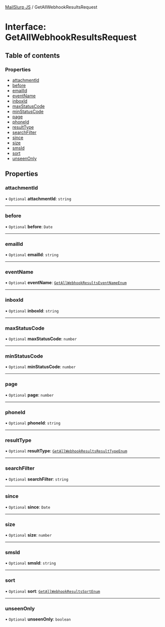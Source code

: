 [MailSlurp JS](../README.md) / GetAllWebhookResultsRequest

# Interface: GetAllWebhookResultsRequest

## Table of contents

### Properties

- [attachmentId](GetAllWebhookResultsRequest.md#attachmentid)
- [before](GetAllWebhookResultsRequest.md#before)
- [emailId](GetAllWebhookResultsRequest.md#emailid)
- [eventName](GetAllWebhookResultsRequest.md#eventname)
- [inboxId](GetAllWebhookResultsRequest.md#inboxid)
- [maxStatusCode](GetAllWebhookResultsRequest.md#maxstatuscode)
- [minStatusCode](GetAllWebhookResultsRequest.md#minstatuscode)
- [page](GetAllWebhookResultsRequest.md#page)
- [phoneId](GetAllWebhookResultsRequest.md#phoneid)
- [resultType](GetAllWebhookResultsRequest.md#resulttype)
- [searchFilter](GetAllWebhookResultsRequest.md#searchfilter)
- [since](GetAllWebhookResultsRequest.md#since)
- [size](GetAllWebhookResultsRequest.md#size)
- [smsId](GetAllWebhookResultsRequest.md#smsid)
- [sort](GetAllWebhookResultsRequest.md#sort)
- [unseenOnly](GetAllWebhookResultsRequest.md#unseenonly)

## Properties

### attachmentId

• `Optional` **attachmentId**: `string`

___

### before

• `Optional` **before**: `Date`

___

### emailId

• `Optional` **emailId**: `string`

___

### eventName

• `Optional` **eventName**: [`GetAllWebhookResultsEventNameEnum`](../enums/GetAllWebhookResultsEventNameEnum.md)

___

### inboxId

• `Optional` **inboxId**: `string`

___

### maxStatusCode

• `Optional` **maxStatusCode**: `number`

___

### minStatusCode

• `Optional` **minStatusCode**: `number`

___

### page

• `Optional` **page**: `number`

___

### phoneId

• `Optional` **phoneId**: `string`

___

### resultType

• `Optional` **resultType**: [`GetAllWebhookResultsResultTypeEnum`](../enums/GetAllWebhookResultsResultTypeEnum.md)

___

### searchFilter

• `Optional` **searchFilter**: `string`

___

### since

• `Optional` **since**: `Date`

___

### size

• `Optional` **size**: `number`

___

### smsId

• `Optional` **smsId**: `string`

___

### sort

• `Optional` **sort**: [`GetAllWebhookResultsSortEnum`](../enums/GetAllWebhookResultsSortEnum.md)

___

### unseenOnly

• `Optional` **unseenOnly**: `boolean`
